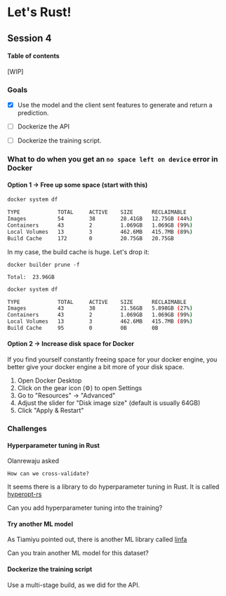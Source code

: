 # Let's Rust!

## Session 4

#### Table of contents
[WIP]

### Goals
- [x] Use the model and the client sent features to generate and return a prediction.
- [ ] Dockerize the API
- [ ] Dockerize the training script.


### What to do when you get an `no space left on device` error in Docker

#### Option 1 -> Free up some space (start with this)
```bash
docker system df

TYPE            TOTAL     ACTIVE    SIZE      RECLAIMABLE
Images          54        38        28.41GB   12.75GB (44%)
Containers      43        2         1.069GB   1.069GB (99%)
Local Volumes   13        3         462.6MB   415.7MB (89%)
Build Cache     172       0         20.75GB   20.75GB
```

In my case, the build cache is huge. Let's drop it:
```
docker builder prune -f

Total:  23.96GB
```

```bash
docker system df

TYPE            TOTAL     ACTIVE    SIZE      RECLAIMABLE
Images          43        38        21.56GB   5.898GB (27%)
Containers      43        2         1.069GB   1.069GB (99%)
Local Volumes   13        3         462.6MB   415.7MB (89%)
Build Cache     95        0         0B        0B
```

#### Option 2 -> Increase disk space for Docker
If you find yourself constantly freeing space for your docker engine, you better
give your docker engine a bit more of your disk space.

1. Open Docker Desktop
2. Click on the gear icon (⚙️) to open Settings
3. Go to "Resources" → "Advanced"
4. Adjust the slider for "Disk image size" (default is usually 64GB)
5. Click "Apply & Restart"




### Challenges

#### Hyperparameter tuning in Rust
Olanrewaju asked
```
How can we cross-validate?
```
It seems there is a library to do hyperparameter tuning in Rust.
It is called [hyperopt-rs](https://docs.rs/hyperopt/latest/hyperopt/)

Can you add hyperparameter tuning into the training?

#### Try another ML model
As Tiamiyu pointed out, there is another ML library called [linfa](https://docs.rs/linfa/latest/linfa/)

Can you train another ML model for this dataset?


#### Dockerize the training script
Use a multi-stage build, as we did for the API.